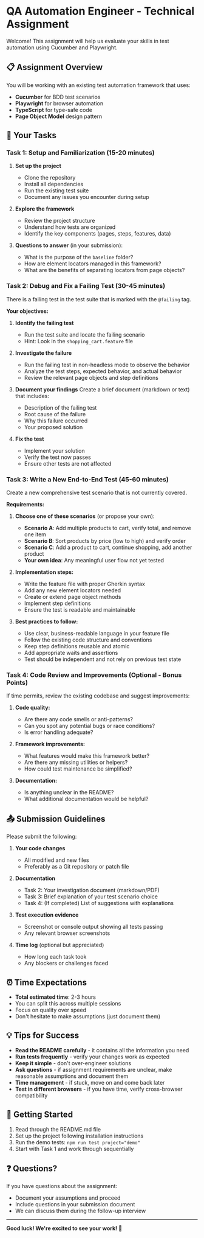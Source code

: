 # QA Automation Engineer - Technical Assignment

Welcome! This assignment will help us evaluate your skills in test automation using Cucumber and Playwright.

## 📋 Assignment Overview

You will be working with an existing test automation framework that uses:
- **Cucumber** for BDD test scenarios
- **Playwright** for browser automation
- **TypeScript** for type-safe code
- **Page Object Model** design pattern

## 🎯 Your Tasks

### Task 1: Setup and Familiarization (15-20 minutes)

1. **Set up the project**
   - Clone the repository
   - Install all dependencies
   - Run the existing test suite
   - Document any issues you encounter during setup

2. **Explore the framework**
   - Review the project structure
   - Understand how tests are organized
   - Identify the key components (pages, steps, features, data)

3. **Questions to answer** (in your submission):
   - What is the purpose of the `baseline` folder?
   - How are element locators managed in this framework?
   - What are the benefits of separating locators from page objects?

### Task 2: Debug and Fix a Failing Test (30-45 minutes)

There is a failing test in the test suite that is marked with the `@failing` tag.

**Your objectives:**

1. **Identify the failing test**
   - Run the test suite and locate the failing scenario
   - Hint: Look in the `shopping_cart.feature` file

2. **Investigate the failure**
   - Run the failing test in non-headless mode to observe the behavior
   - Analyze the test steps, expected behavior, and actual behavior
   - Review the relevant page objects and step definitions

3. **Document your findings**
   Create a brief document (markdown or text) that includes:
   - Description of the failing test
   - Root cause of the failure
   - Why this failure occurred
   - Your proposed solution

4. **Fix the test**
   - Implement your solution
   - Verify the test now passes
   - Ensure other tests are not affected

### Task 3: Write a New End-to-End Test (45-60 minutes)

Create a new comprehensive test scenario that is not currently covered.

**Requirements:**

1. **Choose one of these scenarios** (or propose your own):
   - **Scenario A**: Add multiple products to cart, verify total, and remove one item
   - **Scenario B**: Sort products by price (low to high) and verify order
   - **Scenario C**: Add a product to cart, continue shopping, add another product
   - **Your own idea**: Any meaningful user flow not yet tested

2. **Implementation steps:**
   - Write the feature file with proper Gherkin syntax
   - Add any new element locators needed
   - Create or extend page object methods
   - Implement step definitions
   - Ensure the test is readable and maintainable

3. **Best practices to follow:**
   - Use clear, business-readable language in your feature file
   - Follow the existing code structure and conventions
   - Keep step definitions reusable and atomic
   - Add appropriate waits and assertions
   - Test should be independent and not rely on previous test state

### Task 4: Code Review and Improvements (Optional - Bonus Points)

If time permits, review the existing codebase and suggest improvements:

1. **Code quality:**
   - Are there any code smells or anti-patterns?
   - Can you spot any potential bugs or race conditions?
   - Is error handling adequate?

2. **Framework improvements:**
   - What features would make this framework better?
   - Are there any missing utilities or helpers?
   - How could test maintenance be simplified?

3. **Documentation:**
   - Is anything unclear in the README?
   - What additional documentation would be helpful?

## 📤 Submission Guidelines

Please submit the following:

1. **Your code changes**
   - All modified and new files
   - Preferably as a Git repository or patch file

2. **Documentation**
   - Task 2: Your investigation document (markdown/PDF)
   - Task 3: Brief explanation of your test scenario choice
   - Task 4: (If completed) List of suggestions with explanations

3. **Test execution evidence**
   - Screenshot or console output showing all tests passing
   - Any relevant browser screenshots

4. **Time log** (optional but appreciated)
   - How long each task took
   - Any blockers or challenges faced

## ⏰ Time Expectations

- **Total estimated time**: 2-3 hours
- You can split this across multiple sessions
- Focus on quality over speed
- Don't hesitate to make assumptions (just document them)

## 💡 Tips for Success

- **Read the README carefully** - it contains all the information you need
- **Run tests frequently** - verify your changes work as expected
- **Keep it simple** - don't over-engineer solutions
- **Ask questions** - if assignment requirements are unclear, make reasonable assumptions and document them
- **Time management** - if stuck, move on and come back later
- **Test in different browsers** - if you have time, verify cross-browser compatibility

## 🚀 Getting Started

1. Read through the README.md file
2. Set up the project following installation instructions
3. Run the demo tests: `npm run test project="demo"`
4. Start with Task 1 and work through sequentially

## ❓ Questions?

If you have questions about the assignment:
- Document your assumptions and proceed
- Include questions in your submission document
- We can discuss them during the follow-up interview

---

**Good luck! We're excited to see your work! 🎉**

